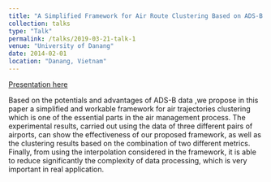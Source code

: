 ```yaml
---
title: "A Simplified Framework for Air Route Clustering Based on ADS-B Data"
collection: talks
type: "Talk"
permalink: /talks/2019-03-21-talk-1
venue: "University of Danang"
date: 2014-02-01
location: "Danang, Vietnam"
---
```


[Presentation here](http://quandb.github.io/files/rivf2019_43_sildes.pdf)

Based on the potentials and advantages of ADS-B data ,we propose in this paper a simplified and workable framework for air trajectories clustering which is one of the essential parts in the air management process. The experimental results, carried out using the data of three different pairs of airports, can show the effectiveness of our proposed framework, as well as the clustering results based on the combination of two different metrics. Finally, from using the interpolation considered in the framework, it is able to reduce significantly the complexity of data processing, which is very important in real application.